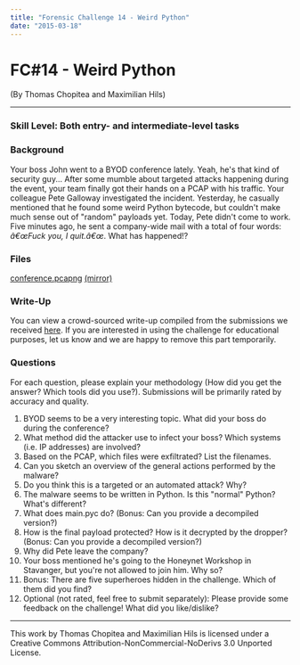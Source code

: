 ```yaml
---
title: "Forensic Challenge 14 - Weird Python"
date: "2015-03-18"
---
```


# FC#14 - Weird Python

(By Thomas Chopitea and Maximilian Hils)

* * *

### **Skill Level: Both** **entry- and intermediate-level tasks**

### Background

Your boss John went to a BYOD conference lately. Yeah, he's that kind of security guy... After some mumble about targeted attacks happening during the event, your team finally got their hands on a PCAP with his traffic. Your colleague Pete Galloway investigated the incident. Yesterday, he casually mentioned that he found some weird Python bytecode, but couldn't make much sense out of "random" payloads yet. Today, Pete didn't come to work. Five minutes ago, he sent a company-wide mail with a total of four words: _â€œFuck you, I quit.â€œ_. What has happened!?

### Files

[conference.pcapng](http://www2.honeynet.org/wp-content/uploads/attachments/conference.pcapng.gz) [(mirror)](https://www.dropbox.com/s/3a8z129uk8c1sec/conference.pcapng?dl=1)

### Write-Up

You can view a crowd-sourced write-up compiled from the submissions we received [here](http://www2.honeynet.org/wp-content/uploads/attachments/weird-python-writeup.pdf?dl=0). If you are interested in using the challenge for educational purposes, let us know and we are happy to remove this part temporarily.

### Questions

For each question, please explain your methodology (How did you get the answer? Which tools did you use?). Submissions will be primarily rated by accuracy and quality.

1. BYOD seems to be a very interesting topic. What did your boss do during the conference?
2. What method did the attacker use to infect your boss? Which systems (i.e. IP addresses) are involved?
3. Based on the PCAP, which files were exfiltrated? List the filenames.
4. Can you sketch an overview of the general actions performed by the malware?
5. Do you think this is a targeted or an automated attack? Why?
6. The malware seems to be written in Python. Is this "normal" Python? What's different?
7. What does main.pyc do? (Bonus: Can you provide a decompiled version?)
8. How is the final payload protected? How is it decrypted by the dropper? (Bonus: Can you provide a decompiled version?)
9. Why did Pete leave the company?
10. Your boss mentioned he's going to the Honeynet Workshop in Stavanger, but you're not allowed to join him. Why so?
11. Bonus: There are five superheroes hidden in the challenge. Which of them did you find?
12. Optional (not rated, feel free to submit separately): Please provide some feedback on the challenge! What did you like/dislike?

* * *

This work by Thomas Chopitea and Maximilian Hils is licensed under a Creative Commons Attribution-NonCommercial-NoDerivs 3.0 Unported License.
